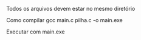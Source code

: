 Todos os arquivos devem estar no mesmo diretório

Como compilar
gcc main.c pilha.c -o main.exe

Executar com
main.exe
